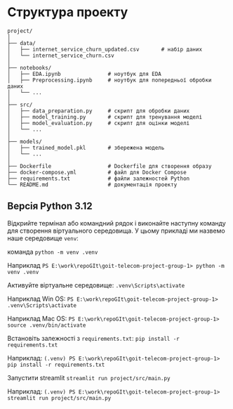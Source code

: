 # Структура проекту

```commandline
project/
│
├── data/
│   ├── internet_service_churn_updated.csv       # набір даних
│   └── internet_service_churn.csv
│
├── notebooks/
│   ├── EDA.ipynb               # ноутбук для EDA
│   ├── Preprocessing.ipynb     # ноутбук для попередньої обробки даних
│   └── ...
│
├── src/
│   ├── data_preparation.py     # скрипт для обробки даних
│   ├── model_training.py       # скрипт для тренування моделі
│   ├── model_evaluation.py     # скрипт для оцінки моделі
│   └── ...
│
├── models/
│   ├── trained_model.pkl       # збережена модель
│   └── ...
│
├── Dockerfile                  # Dockerfile для створення образу
├── docker-compose.yml          # файл для Docker Compose
├── requirements.txt            # файли залежностей Python
└── README.md                   # документація проекту
```

## Версія Python 3.12

Відкрийте термінал або командний рядок і виконайте наступну команду для створення віртуального середовища. У цьому прикладі ми назвемо наше середовище `venv`:

команда `python -m venv .venv`

Наприклад 
`PS E:\work\repoGIt\goit-telecom-project-group-1> python -m venv .venv`

Активуйте віртуальне середовище:
`.venv\Scripts\activate`

Наприклад Win OS: 
`PS E:\work\repoGIt\goit-telecom-project-group-1> .venv\Scripts\activate`

Наприклад Mac OS: 
`PS E:\work\repoGIt\goit-telecom-project-group-1> source .venv/bin/activate`

Встановіть залежності з `requirements.txt`:
`pip install -r requirements.txt`

Наприклад:
`(.venv) PS E:\work\repoGIt\goit-telecom-project-group-1> pip install -r requirements.txt`

Запустити streamlit 
`streamlit run project/src/main.py`

Наприклад:
`(.venv) PS E:\work\repoGIt\goit-telecom-project-group-1> streamlit run project/src/main.py`



